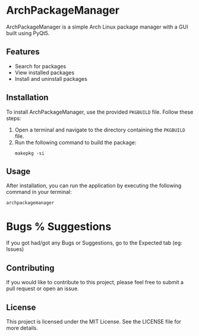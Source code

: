 # ArchPackageManager

ArchPackageManager is a simple Arch Linux package manager with a GUI built using PyQt5.

## Features

- Search for packages
- View installed packages
- Install and uninstall packages

## Installation

To install ArchPackageManager, use the provided `PKGBUILD` file. Follow these steps:

1. Open a terminal and navigate to the directory containing the `PKGBUILD` file.
2. Run the following command to build the package:
   ```
   makepkg -si
   ```

## Usage

After installation, you can run the application by executing the following command in your terminal:
```
archpackagemanager
```

# Bugs % Suggestions
If you got had/got any Bugs or Suggestions, go to the Expected tab (eg: Issues)

## Contributing

If you would like to contribute to this project, please feel free to submit a pull request or open an issue.

## License

This project is licensed under the MIT License. See the LICENSE file for more details.
